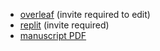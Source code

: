 - [overleaf](https://www.overleaf.com/read/hnzkvrzkfswg#cb0672) (invite required to edit)
- [replit](https://replit.com/@morenoma/theory-arbitrage-manuscript) (invite required)
- [manuscript PDF](https://mmore500.com/theory-arbitrage-manuscript/)

